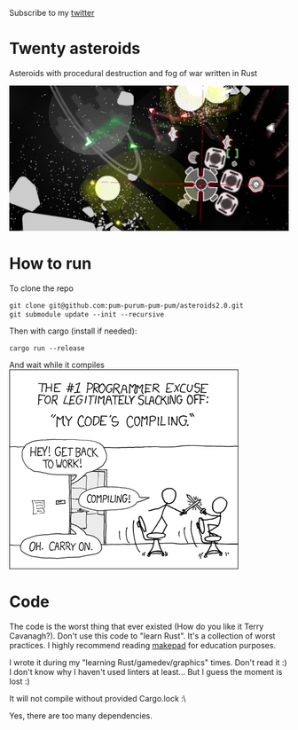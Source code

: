 Subscribe to my [twitter](https://twitter.com/VladZhukov0)
# Twenty asteroids
Asteroids with procedural destruction and fog of war written in Rust

![twenty asteroids](cover.png "Twenty asteroids")

# How to run

To clone the repo
```
git clone git@github.com:pum-purum-pum-pum/asteroids2.0.git
git submodule update --init --recursive
```

Then with cargo (install if needed):
```
cargo run --release
```
And wait while it compiles 
![twenty asteroids](compiling.png "compiles :) ")

# Code
The code is the worst thing that ever existed (How do you like it Terry Cavanagh?). 
Don't use this code to "learn Rust". It's a collection of worst practices. I highly recommend reading [makepad](https://github.com/makepad/makepad) for education purposes.

I wrote it during my "learning Rust/gamedev/graphics" times. Don't read it :) I don't know why I haven't used linters at least... But I guess the moment is lost :)

It will not compile without provided Cargo.lock :\ 

Yes, there are too many dependencies.
